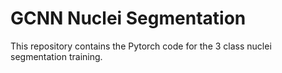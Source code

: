 # GCNN Nuclei Segmentation
This repository contains the Pytorch code for the 3 class nuclei segmentation training.

